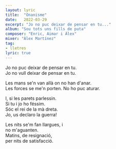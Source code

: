 ```yaml
---
layout: lyric
title:  "Onanisme"
date:   2022-03-29
excerpt: "Jo no puc deixar de pensar en tu..."
album: "Sou tots uns fills de puta"
composer: "Enric, Aimar i Àlex"
mixer: "Àlex Martínez"
tag:
- lletres
lyric: true
---
```


Jo no puc deixar de pensar en tu.<br>
Jo no vull deixar de pensar en tu.

Les mans se'n van allà on no han d'anar.<br>
Les forces se me'n porten. No ho puc aturar.

I, si les parets parlessin.<br>
Si tu i jo ho féssim.<br>
Sóc el rei de la mà dreta.<br>
Jo, us declaro la guerra!<br>

Les nits se'm fan llargues, i<br>
no m'aguanten.<br>
Matins, de resignació,<br>
per nits de satisfacció.